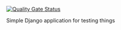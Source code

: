 [![Quality Gate Status](https://sonarcloud.io/api/project_badges/measure?project=katyratka_playground&metric=alert_status)](https://sonarcloud.io/dashboard?id=katyratka_playground)

Simple Django application for testing things
